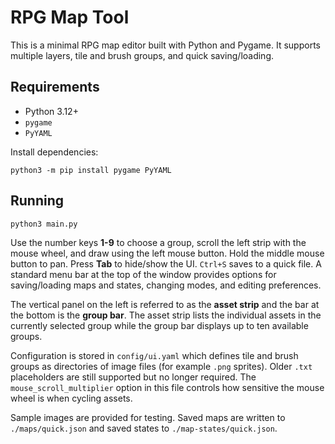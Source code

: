 # RPG Map Tool

This is a minimal RPG map editor built with Python and Pygame. It supports multiple layers, tile and brush groups, and quick saving/loading.

## Requirements
- Python 3.12+
- `pygame`
- `PyYAML`

Install dependencies:
```
python3 -m pip install pygame PyYAML
```

## Running
```
python3 main.py
```

Use the number keys **1-9** to choose a group, scroll the left strip with the mouse wheel, and draw using the left mouse button. Hold the middle mouse button to pan. Press **Tab** to hide/show the UI. `Ctrl+S` saves to a quick file. A standard menu bar at the top of the window provides options for saving/loading maps and states, changing modes, and editing preferences.

The vertical panel on the left is referred to as the **asset strip** and the bar at the bottom is the **group bar**. The asset strip lists the individual assets in the currently selected group while the group bar displays up to ten available groups.

Configuration is stored in `config/ui.yaml` which defines tile and brush groups as directories of image files (for example `.png` sprites). Older `.txt` placeholders are still supported but no longer required.
The `mouse_scroll_multiplier` option in this file controls how sensitive the mouse wheel is when cycling assets.

Sample images are provided for testing. Saved maps are written to `./maps/quick.json` and saved states to `./map-states/quick.json`.
